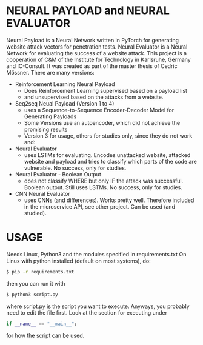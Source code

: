 # NEURAL PAYLOAD and NEURAL EVALUATOR

Neural Payload is a Neural Network written in PyTorch for generating website attack vectors for penetration tests.
Neural Evaluator is a Neural Network for evaluating the success of a website attack.
This project is a cooperation of C&M of the Institute for Technology in Karlsruhe, Germany and IC-Consult. It was created as part of the master thesis of Cedric Mössner.
There are many versions:
- Reinforcement Learning Neural Payload
    - Does Reinforcement Learning supervised based on a payload list
    - and unsupervised based on the attacks from a website.
- Seq2seq Neual Payload (Version 1 to 4)
    - uses a Sequence-to-Sequence Encoder-Decoder Model for Generating Payloads
    - Some Versions use an autoencoder, which did not achieve the promising results
    - Version 3 for usage, others for studies only, since they do not work
and:
- Neural Evaluator
    - uses LSTMs for evaluating. Encodes unattacked website, attacked website and payload and tries to classify which parts of the code are vulnerable. No success, only for studies.
- Neural Evaluator - Boolean Output
    - does not classify WHERE but only IF the attack was successful. Boolean output. Still uses LSTMs. No success, only for studies.
- CNN Neural Evaluator
    - uses CNNs (and differences). Works pretty well. Therefore included in the microservice API, see other project. Can be used (and studied).

# USAGE
Needs Linux, Python3 and the modules specified in requirements.txt
On Linux with python installed (default on most systems), do:
```sh
$ pip -r requirements.txt
```

then you can run it with

```sh
$ python3 script.py
```
where script.py is the script you want to execute.
Anyways, you probably need to edit the file first. Look at the section for executing under
```python
if __name__ == "__main__":
```
for how the script can be used.